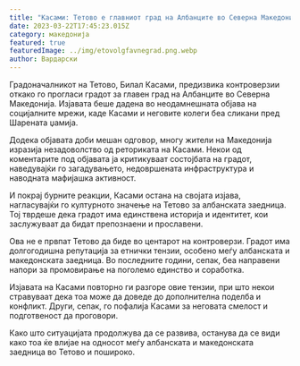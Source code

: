 ```yaml
---
title: "Касами: Тетово е главниот град на Албaнците во Северна Македонија"
date: 2023-03-22T17:45:23.015Z
category: македонија
featured: true
featuredImage: ../img/etovolgfavnegrad.png.webp
author: Вардарски
---
```


Градоначалникот на Тетово, Билал Касами, предизвика контроверзии откако го прогласи градот за главен град на Албанците во Северна Македонија. Изјавата беше дадена во неодамнешната објава на социјалните мрежи, каде Касами и неговите колеги беа сликани пред Шарената џамија.

Додека објавата доби мешан одговор, многу жители на Македонија изразија незадоволство од реториката на Касами. Некои од коментарите под објавата ја критикуваат состојбата на градот, наведувајќи го загадувањето, недовршената инфраструктура и наводната мафијашка активност.

И покрај бурните реакции, Касами остана на својата изјава, нагласувајќи го културното значење на Тетово за албанската заедница. Тој тврдеше дека градот има единствена историја и идентитет, кои заслужуваат да бидат препознаени и прославени.

Ова не е првпат Тетово да биде во центарот на контроверзи. Градот има долгогодишна репутација за етнички тензии, особено меѓу албанската и македонската заедница. Во последните години, сепак, беа направени напори за промовирање на поголемо единство и соработка.

Изјавата на Касами повторно ги разгоре овие тензии, при што некои стравуваат дека тоа може да доведе до дополнителна поделба и конфликт. Други, сепак, го пофалија Касами за неговата смелост и подготвеност да проговори.

Како што ситуацијата продолжува да се развива, останува да се види како тоа ќе влијае на односот меѓу албанската и македонската заедница во Тетово и пошироко.
